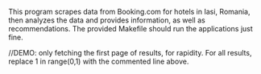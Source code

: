 This program scrapes data from Booking.com for hotels in Iasi, Romania, then analyzes the data and provides information, as well as recommendations.
The provided Makefile should run the applications just fine.


//DEMO: only fetching the first page of results, for rapidity. For all results, replace 1 in range(0,1) with the commented line above.
